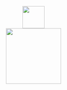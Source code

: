 <div align="center">
  <img
    height="60"
    src="https://readme-typing-svg.herokuapp.com?font=Fira+Code&weight=200&size=40&letterSpacing=1&duration=1&pause=1000&color=B22222&width=600&height=60&lines=%53%53%53%56%41%4D%32"
  />
</div>

<div align="center">
  <img
    height="150"
    src="https://readme-typing-svg.herokuapp.com?font=Fira+Code&weight=200&letterSpacing=1&pause=1000&color=B22222&width=600&lines=%59%6F%2C%20%69%74%E2%80%99%73%20%79%61%20%62%6F%79%20%73%73%73%76%61%6D%32%20%70%75%6C%6C%69%6E%E2%80%99%20%75%70%20%E2%80%94%20%73%75%70%20%61%6E%79%6F%6E%65%3F"
  />
</div>
